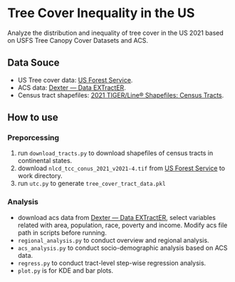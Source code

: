 # Tree Cover Inequality in the US

Analyze the distribution and inequality of tree cover in the US 2021 based on USFS Tree Canopy Cover Datasets and ACS.

## Data Souce

- US Tree cover data: [US Forest Service](https://data.fs.usda.gov/geodata/rastergateway/treecanopycover/).
- ACS data: [Dexter — Data EXTractER](https://mcdc.missouri.edu/cgi-bin/broker?_PROGRAM=utils.uex2dex.sas&_SERVICE=MCDC&path=/pub/data/acs2021&dset=ustracts5yr&view=0).
- Census tract shapefiles: [2021 TIGER/Line® Shapefiles: Census Tracts](https://www.census.gov/cgi-bin/geo/shapefiles/index.php?year=2021&layergroup=Census+Tracts).

## How to use
### Preporcessing
1. run `download_tracts.py` to download shapefiles of census tracts in continental states.
2. download `nlcd_tcc_conus_2021_v2021-4.tif` from [US Forest Service](https://data.fs.usda.gov/geodata/rastergateway/treecanopycover/) to work directory.
3. run `utc.py` to generate `tree_cover_tract_data.pkl`
### Analysis
- download acs data from [Dexter — Data EXTractER](https://mcdc.missouri.edu/cgi-bin/broker?_PROGRAM=utils.uex2dex.sas&_SERVICE=MCDC&path=/pub/data/acs2021&dset=ustracts5yr&view=0), select variables related with area, population, race, poverty and income. Modify acs file path in scripts before running.
- `regional_analysis.py` to conduct overview and regional analysis.
- `acs_analysis.py` to conduct socio-demographic analysis based on ACS data.
- `regress.py` to conduct tract-level step-wise regression analysis.
- `plot.py` is for KDE and bar plots.

